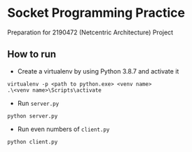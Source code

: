 # Socket Programming Practice 

Preparation for 2190472 (Netcentric Architecture) Project

## How to run
- Create a virtualenv by using Python 3.8.7 and activate it
```
virtualenv -p <path to python.exe> <venv name>
.\<venv name>\Scripts\activate
```
- Run `server.py`
```
python server.py
```
- Run even numbers of `client.py`
```
python client.py
```